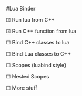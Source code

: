 
#Lua Binder

 ☑ Run lua from C++
 
 ☑ Run C++ function from lua
 
 ☐ Bind C++ classes to lua
 
 ☐ Bind Lua classes to C++
 
 ☐ Scopes (luabind style)
 
 ☐ Nested Scopes
 
 ☐ More stuff
 
 
